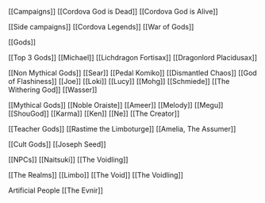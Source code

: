

[[Campaigns]]
 [[Cordova God is Dead]]
 [[Cordova God is Alive]]

[[Side campaigns]]
 [[Cordova Legends]]
 [[War of Gods]]

[[Gods]]
 
 [[Top 3 Gods]]
  [[Michael]]
  [[Lichdragon Fortisax]]
  [[Dragonlord Placidusax]]
 
 [[Non Mythical Gods]]
  [[Sear]]
  [[Pedal Komiko]]
  [[Dismantled Chaos]]
  [[God of Flashiness]]
  [[Joe]]
  [[Loki]]
  [[Lucy]]
  [[Mohg]]
  [[Schmiede]]
  [[The Withering God]]
  [[Wasser]]
 
 [[Mythical Gods]]
  [[Noble Oraiste]]
  [[Ameer]]
  [[Melody]]
  [[Megu]]
  [[ShouGod]]
  [[Karma]]
  [[Ken]]
  [[Ne]]
  [[The Creator]]
 
 [[Teacher Gods]]
  [[Rastime the Limboturge]]
  [[Amelia, The Assumer]]
 
 [[Cult Gods]]
  [[Joseph Seed]]

[[NPCs]]
 [[Naitsuki]]
 [[The Voidling]]

[[The Realms]]
 [[Limbo]]
 [[The Void]]
 [[The Voidling]]

Artificial People
 [[The Evnir]]
